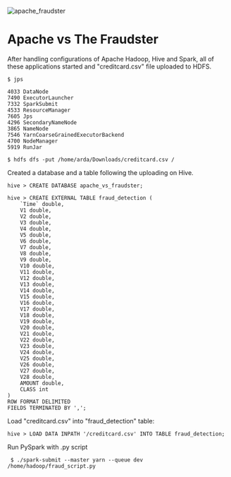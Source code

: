 
![apache_fraudster](https://github.com/ArdaKaymaz/Apache_vs_The_Fraudster/assets/146623362/b785a3cd-12a7-429d-a95a-7d513c640651)

# Apache vs The Fraudster

After handling configurations of Apache Hadoop, Hive and Spark, all of these applications started and "creditcard.csv" file uploaded to HDFS.

<pre><code>$ jps</code></pre>
```
4033 DataNode
7490 ExecutorLauncher
7332 SparkSubmit
4533 ResourceManager
7605 Jps
4296 SecondaryNameNode
3865 NameNode
7546 YarnCoarseGrainedExecutorBackend
4700 NodeManager
5919 RunJar
```


<pre><code>$ hdfs dfs -put /home/arda/Downloads/creditcard.csv /</code></pre>

Created a database and a table following the uploading on Hive.

<pre><code>hive > CREATE DATABASE apache_vs_fraudster;</code></pre>

<pre><code>hive > CREATE EXTERNAL TABLE fraud_detection (
    `Time` double,
    V1 double,
    V2 double,
    V3 double,
    V4 double,
    V5 double,
    V6 double,
    V7 double,
    V8 double,
    V9 double,
    V10 double,
    V11 double,
    V12 double,
    V13 double,
    V14 double,
    V15 double,
    V16 double,
    V17 double,
    V18 double,
    V19 double,
    V20 double,
    V21 double,
    V22 double,
    V23 double,
    V24 double,
    V25 double,
    V26 double,
    V27 double,
    V28 double,
    AMOUNT double,
    CLASS int
)
ROW FORMAT DELIMITED
FIELDS TERMINATED BY ',';
</code></pre>

Load "creditcard.csv" into "fraud_detection" table:

<pre><code>hive > LOAD DATA INPATH '/creditcard.csv' INTO TABLE fraud_detection;</code></pre>

Run PySpark with .py script

<pre><code> $ ./spark-submit --master yarn --queue dev /home/hadoop/fraud_script.py</code></pre>
